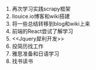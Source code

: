 1. 再次学习实践scrapy框架
2. llouice.io博客和wiki搭建
3. 将一些总结转移到blog和wiki上来
4. 前端的React尝试了解学习
5. <<Jquery犀利开发>>
6. 投简历找工作
7. 雅思准备和日语学习
8. 找书读书
